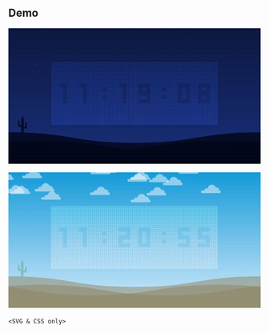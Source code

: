 ## Demo

![Night](https://raw.githubusercontent.com/johnyzelba/Just-Another-Clock/master/night.gif)

![Day](https://raw.githubusercontent.com/johnyzelba/Just-Another-Clock/master/day.gif)

`<SVG & CSS only>` 
